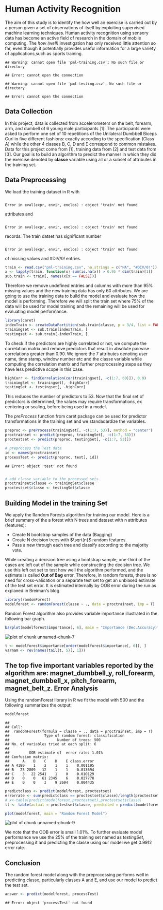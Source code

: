 Human Activity Recognition
=======================================================

The aim of this study is to identify the how well an exercise is carried out by a person given a set of observations of itself by exploiting supervised machine learning techniques. Human activity recognition using sensory data has become an active field of research in the domain of mobile computing.
The *how (well)* investigation has only received little attention so far, even though it potentially provides useful information for a large variety of applications,such as sports training.


```
## Warning: cannot open file 'pml-training.csv': No such file or directory
```

```
## Error: cannot open the connection
```

```
## Warning: cannot open file 'pml-testing.csv': No such file or directory
```

```
## Error: cannot open the connection
```


Data Collection
-------------------------------
In this project, data is collected from accelerometers on the belt, forearm, arm, and dumbell of 6 young male participants [1]. The participants were asked to perform one set of 10 repetitions of the Unilateral Dumbbell Biceps Curl in five different fashions: exactly according to the specification 
(Class A) while the other 4 classes B, C, D and E correspond to common mistakes.
Data for this project come from [1], training data from [2] and test data from [3]. Our goal is to build an algorithm to predict the manner in which they did the exercise denoted by **classe** variable using all or a subset of attributes in the training set.

Data Preprocessing
-------------------------------
We load the training dataset in R with 

```

Error in eval(expr, envir, enclos) : object 'train' not found

```

 attributes and 

```

Error in eval(expr, envir, enclos) : object 'train' not found

```

 records. The train datset has significant number 

```

Error in eval(expr, envir, enclos) : object 'train' not found

```

 of missing values and #DIV/0! entries. 


```r
train <- read.csv("pml-training.csv", na.strings = c("NA", "#DIV/0!"))
x <- lapply(train, function(x) sum(is.na(x)) > 0.95 * dim(train)[1])
sub.train <- train[, names(x[x == FALSE])]
```


Therefore we remove undefined entries and columns with more than 95% missing values and the new training data has only 60 attributes. We are going to use the training data to build the model and evaluate how the model is performing. Therefore we will split the train set where 75% of the data will be used for model training and the remaining will be used for evaluating model performance. 


```r
library(caret)
indexTrain <- createDataPartition(sub.train$classe, p = 3/4, list = FALSE)
trainingset <- sub.train[indexTrain, ]
testingset <- sub.train[-indexTrain, ]
```

To check if the predictors are highly correlated or not, we compute the correlation matrix and remove predictors that result in absolute pairwise correlations greater than 0.90. We ignore the 7 attributes denoting user name, time stamp, window number etc and the classe variable while computing the correlation matrix and further preprocessing steps as they have less predictive scope in this case.


```r
highCorr <- findCorrelation(cor(trainingset[, -c(1:7, 60)]), 0.9)
trainingSet <- trainingset[, -highCorr]
testingSet <- testingset[, -highCorr]
```

This reduces the number of predictors to 53. Now that the final set of predictors is determined, the values may require transformations, ex centering or scaling, before being used in a model. 

The *preProcess* function from caret package can be used for predictor transformations in the training set and we standadardize the variables.


```r
preproc <- preProcess(trainingSet[, -c(1:7, 53)], method = "center")
proctrainset <- predict(preproc, trainingSet[, -c(1:7, 53)])
proctestset <- predict(preproc, testingSet[, -c(1:7, 53)])

# preprocess the Test data
id <- names(proctrainset)
processTest <- predict(preproc, test[, id])
```

```
## Error: object 'test' not found
```

```r

# add classe variable to the processed sets
proctrainset$classe <- trainingSet$classe
proctestset$classe <- testingSet$classe
```


Building Model in the training Set
-----------------------------------
We apply the Random Forests algorithm for training our model. Here is a brief summary of the a forest with N trees and dataset with n attributes (features):
  * Create N bootstrap samples of the data (Bagging)
  * Create N decision trees with $\sqrt{n}$ random features.
  * Pass a new through each tree and classify according to the majority vote.

While creating a decision tree using a bootstrap sample, one-third of the cases are left out of the sample while constructing the decision tree. We use this left out set to test how well the algorithm performed, and the estimate is called **Out of Bag** error. Therefore, in random forests, there is no need for cross-validation or a separate test set to get an unbiased estimate of the test set error. It is estimated internally by OOB error during the run as explaned in Breiman's blog.

```r
library(randomForest)
modelforest <- randomForest(classe ~ ., data = proctrainset, imp = T)
```

Random Forest algorithm also provides variable importance illustrated in the following bar graph.


```r
barplot(modelforest$importance[, 6], main = "Importance (Dec.Accuracy)")
```

![plot of chunk unnamed-chunk-7](figure/unnamed-chunk-7.png) 

```r
t <- modelforest$importance[order(modelforest$importance[, 6]), ]
varnam <- rev(names(tail(t, 5)[, 1]))
```

The top five important variables reported by the algorithm are: magnet_dumbbell_y, roll_forearm, magnet_dumbbell_x, pitch_forearm, magnet_belt_z.
Error Analysis
-------------
Using the randomForest library in R we fit the model with 500 and the following summarizes the output:


```r
modelforest
```

```
## 
## Call:
##  randomForest(formula = classe ~ ., data = proctrainset, imp = T) 
##                Type of random forest: classification
##                      Number of trees: 500
## No. of variables tried at each split: 6
## 
##         OOB estimate of  error rate: 1.01%
## Confusion matrix:
##      A    B    C    D    E class.error
## A 4180    1    2    1    1    0.001195
## B   25 2809   12    1    1    0.013694
## C    3   22 2541    1    0    0.010129
## D    0    0   61 2345    6    0.027778
## E    0    0    3    9 2694    0.004435
```

```r
predictclass <- predict(modelforest, proctestset)
errorrate <- sum(predictclass == proctestset$classe)/length(proctestset$classe)
# x<-table(predict(modelforest,proctestset),proctestset$classe)
tt <- table(actual = proctestset$classe, predicted = predict(modelforest, proctestset))
```


```r
plot(modelforest, main = "Random Forest Model")
```

![plot of chunk unnamed-chunk-9](figure/unnamed-chunk-9.png) 


We note that the OOB error is small 1.01%. To further evaluate model performance we use the 25% of the training set named as *testingSet*, preprocessing it and predicting the classe using our model we get 0.9912 error rate.

Conclusion
------------------
The random forest model along with the preprocessing performs 
well in predicting classe, particularly classes A and E, and use our model to predict the test set.


```r
answer <- predict(modelforest, processTest)
```

```
## Error: object 'processTest' not found
```

